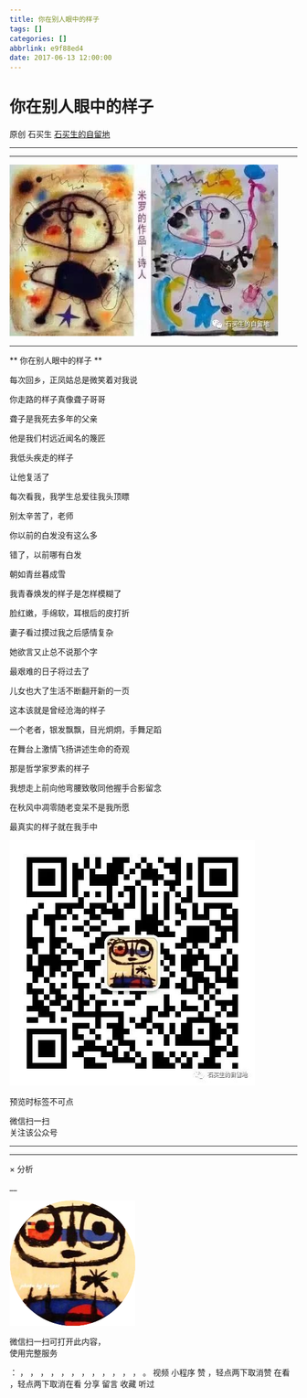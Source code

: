 ```yaml
---
title: 你在别人眼中的样子
tags: []
categories: []
abbrlink: e9f88ed4
date: 2017-06-13 12:00:00
---
```


#  你在别人眼中的样子

原创  石买生  [ 石买生的自留地 ](javascript:void\(0\);)

__ _ _ _ _

** **

![](20170613你在别人眼中的样子/img1.jpg)

** **  

** 你在别人眼中的样子  **

每次回乡，正凤姑总是微笑着对我说

你走路的样子真像聋子哥哥

聋子是我死去多年的父亲

他是我们村远近闻名的篾匠

我低头疾走的样子

让他复活了

每次看我，我学生总爱往我头顶瞟

别太辛苦了，老师

你以前的白发没有这么多

错了，以前哪有白发

朝如青丝暮成雪

我青春焕发的样子是怎样模糊了

脸红嫩，手绵软，耳根后的皮打折

妻子看过摸过我之后感情复杂

她欲言又止总不说那个字

最艰难的日子将过去了

儿女也大了生活不断翻开新的一页

这本该就是曾经沧海的样子

一个老者，银发飘飘，目光炯炯，手舞足蹈

在舞台上激情飞扬讲述生命的奇观

那是哲学家罗素的样子

我想走上前向他弯腰致敬同他握手合影留念

在秋风中凋零随老变呆不是我所愿

最真实的样子就在我手中

![](shared/img2.jpg)

  

预览时标签不可点

微信扫一扫  
关注该公众号





****



****



×  分析

__

![作者头像](shared/img1.png)

微信扫一扫可打开此内容，  
使用完整服务

：  ，  ，  ，  ，  ，  ，  ，  ，  ，  ，  ，  ，  。  视频  小程序  赞  ，轻点两下取消赞  在看  ，轻点两下取消在看
分享  留言  收藏  听过

